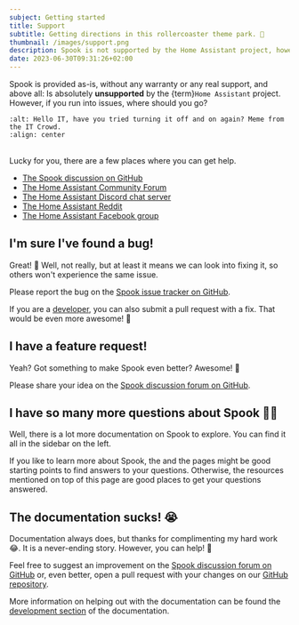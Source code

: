 ```yaml
---
subject: Getting started
title: Support
subtitle: Getting directions in this rollercoaster theme park. 🎢
thumbnail: /images/support.png
description: Spook is not supported by the Home Assistant project, however, there are still quite a few places where you can get help. This place guides you to the right place.
date: 2023-06-30T09:31:26+02:00
---
```


Spook is provided as-is, without any warranty or any real support, and above all: Is absolutely **unsupported** by the {term}`Home Assistant` project. However, if you run into issues, where should you go?

```{image} images/support.png
:alt: Hello IT, have you tried turning it off and on again? Meme from the IT Crowd.
:align: center
```

<br>Lucky for you, there are a few places where you can get help.

- [The Spook discussion on GitHub](https://github.com/frenck/spook/discussions)
- [The Home Assistant Community Forum](https://community.home-assistant.io/)
- [The Home Assistant Discord chat server](https://www.home-assistant.io/join-chat/)
- [The Home Assistant Reddit](https://www.reddit.com/r/homeassistant/)
- [The Home Assistant Facebook group](https://www.facebook.com/groups/homeassistant/)

## I'm sure I've found a bug!

Great! 🎉 Well, not really, but at least it means we can look into fixing it, so others won't experience the same issue.

Please report the bug on the [Spook issue tracker on GitHub](https://github.com/frenck/spook/issues).

If you are a [developer](development), you can also submit a pull request with a fix. That would be even more awesome! 🤩

## I have a feature request!

Yeah? Got something to make Spook even better? Awesome! 🤩

Please share your idea on the [Spook discussion forum on GitHub](https://github.com/frenck/spook/discssions).

## I have so many more questions about Spook 😵‍💫

Well, there is a lot more documentation on Spook to explore. You can find it all in the sidebar on the left.

If you like to learn more about Spook, the [](background_and_history) and the [](faq) pages might be good starting points to find answers to your questions. Otherwise, the resources mentioned on top of this page are good places to get your questions answered.

## The documentation sucks! 😭

Documentation always does, but thanks for complimenting my hard work 😂. It is a never-ending story. However, you can help! 🤩

Feel free to suggest an improvement on the [Spook discussion forum on GitHub](https://github.com/frenck/spook/discssions) or, even better, open a pull request with your changes on our [GitHub repository](https://github.com/frenck/spook).

More information on helping out with the documentation can be found the [development section](development#translating-spook) of the documentation.
